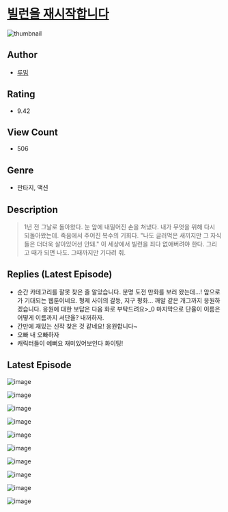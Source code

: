 # [빌런을 재시작합니다](https://comic.naver.com/challenge/list?titleId=810767)
![thumbnail](https://image-comic.pstatic.net/user_contents_data/challenge_comic/2023/05/24/335886/upload_7219612370747156019_480x623.jpeg)

## Author
- [루밈](https://comic.naver.com/artistTitle?id=335886)

## Rating
- 9.42

## View Count
- 506

## Genre
- 판타지, 액션

## Description
> 1년 전 그날로 돌아왔다. 눈 앞에 내밀어진 손을 쳐냈다. 내가 무엇을 위해 다시 되돌아왔는데. 죽음에서 주어진 복수의 기회다. "나도 글러먹은 새끼지만 그 자식들은 더더욱 살아있어선 안돼." 이 세상에서 빌런을 죄다 없애버려야 한다. 그리고 때가 되면 나도. 그때까지만 기다려 줘.

## Replies (Latest Episode)
- 순간 카테고리를 잘못 찾은 줄 알았습니다. 분명 도전 만화를 보러 왔는데...! 앞으로가 기대되는 웹툰이네요. 형제 사이의 갈등, 지구 평화... 깨알 같은 개그까지 응원하겠습니다. 응원에 대한 보답은 다음 화로 부탁드려요>_0 마지막으로 단율이 이름은 어떻게 이름까지 서단율? 내꺼하자.
- 간만에 재밌는 신작 찾은 것 같네요! 응원합니다~
- 오빠 내 오빠하자
- 캐릭터들이 예뻐요 재미있어보인다 화이팅!

## Latest Episode
![image](https://image-comic.pstatic.net/user_contents_data/challenge_comic/2023/05/24/335886/upload_7364011228575316323.jpeg)

![image](https://image-comic.pstatic.net/user_contents_data/challenge_comic/2023/05/24/335886/upload_4050252717571256627.jpeg)

![image](https://image-comic.pstatic.net/user_contents_data/challenge_comic/2023/05/24/335886/upload_3474584512123908403.jpeg)

![image](https://image-comic.pstatic.net/user_contents_data/challenge_comic/2023/05/24/335886/upload_4063427065928889909.jpeg)

![image](https://image-comic.pstatic.net/user_contents_data/challenge_comic/2023/05/24/335886/upload_7162183997873074230.jpeg)

![image](https://image-comic.pstatic.net/user_contents_data/challenge_comic/2023/05/24/335886/upload_7293686688184023089.jpeg)

![image](https://image-comic.pstatic.net/user_contents_data/challenge_comic/2023/05/24/335886/upload_4122256448471262310.jpeg)

![image](https://image-comic.pstatic.net/user_contents_data/challenge_comic/2023/05/24/335886/upload_3702578151582545715.jpeg)

![image](https://image-comic.pstatic.net/user_contents_data/challenge_comic/2023/05/24/335886/upload_7148110056602494002.jpeg)

![image](https://image-comic.pstatic.net/user_contents_data/challenge_comic/2023/05/24/335886/upload_7004333509568443698.jpeg)
